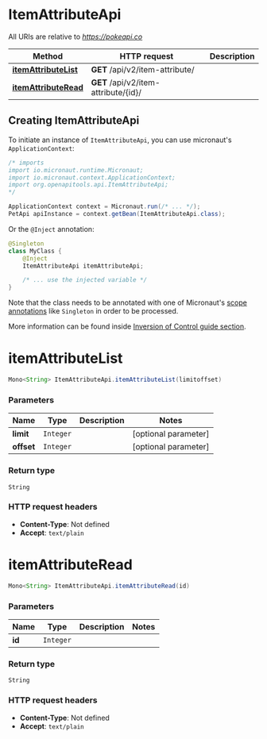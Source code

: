 # ItemAttributeApi

All URIs are relative to *https://pokeapi.co*

| Method | HTTP request | Description |
|------------- | ------------- | -------------|
| [**itemAttributeList**](ItemAttributeApi.md#itemAttributeList) | **GET** /api/v2/item-attribute/ |  |
| [**itemAttributeRead**](ItemAttributeApi.md#itemAttributeRead) | **GET** /api/v2/item-attribute/{id}/ |  |


## Creating ItemAttributeApi

To initiate an instance of `ItemAttributeApi`, you can use micronaut's `ApplicationContext`:
```java
/* imports
import io.micronaut.runtime.Micronaut;
import io.micronaut.context.ApplicationContext;
import org.openapitools.api.ItemAttributeApi;
*/

ApplicationContext context = Micronaut.run(/* ... */);
PetApi apiInstance = context.getBean(ItemAttributeApi.class);
```

Or the `@Inject` annotation:
```java
@Singleton
class MyClass {
    @Inject
    ItemAttributeApi itemAttributeApi;

    /* ... use the injected variable */
}
```
Note that the class needs to be annotated with one of Micronaut's [scope annotations](https://docs.micronaut.io/latest/guide/#scopes) like `Singleton` in order to be processed.

More information can be found inside [Inversion of Control guide section](https://docs.micronaut.io/latest/guide/#ioc).

<a id="itemAttributeList"></a>
# **itemAttributeList**
```java
Mono<String> ItemAttributeApi.itemAttributeList(limitoffset)
```



### Parameters
| Name | Type | Description  | Notes |
|------------- | ------------- | ------------- | -------------|
| **limit** | `Integer`|  | [optional parameter] |
| **offset** | `Integer`|  | [optional parameter] |


### Return type
`String`



### HTTP request headers
 - **Content-Type**: Not defined
 - **Accept**: `text/plain`

<a id="itemAttributeRead"></a>
# **itemAttributeRead**
```java
Mono<String> ItemAttributeApi.itemAttributeRead(id)
```



### Parameters
| Name | Type | Description  | Notes |
|------------- | ------------- | ------------- | -------------|
| **id** | `Integer`|  | |


### Return type
`String`



### HTTP request headers
 - **Content-Type**: Not defined
 - **Accept**: `text/plain`

